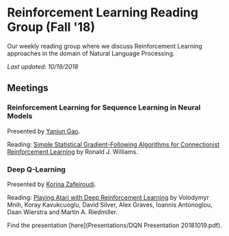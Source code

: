 # Reinforcement Learning Reading Group (Fall '18)
Our weekly reading group where we discuss Reinforcement Learning approaches in the domain of Natural Language Processing.

_Last updated: 10/19/2018_

## Meetings

### Reinforcement Learning for Sequence Learning in Neural Models

Presented by [Yanjun Gao](https://github.com/serenayj).

Reading: [Simple Statistical Gradient-Following Algorithms for Connectionist Reinforcement Learning](http://www-anw.cs.umass.edu/~barto/courses/cs687/williams92simple.pdf) by Ronald J. Williams.

### Deep Q-Learning

Presented by [Korina Zafeiroudi](https://github.com/kzafeiroudi).

Reading: [Playing Atari with Deep Reinforcement Learning](https://www.cs.toronto.edu/~vmnih/docs/dqn.pdf) by Volodymyr Mnih, Koray Kavukcuoglu, David Silver, Alex Graves, Ioannis Antonoglou, Daan Wierstra and Martin A. Riedmiller.

Find the presentation [here](Presentations/DQN Presentation 20181019.pdf).
